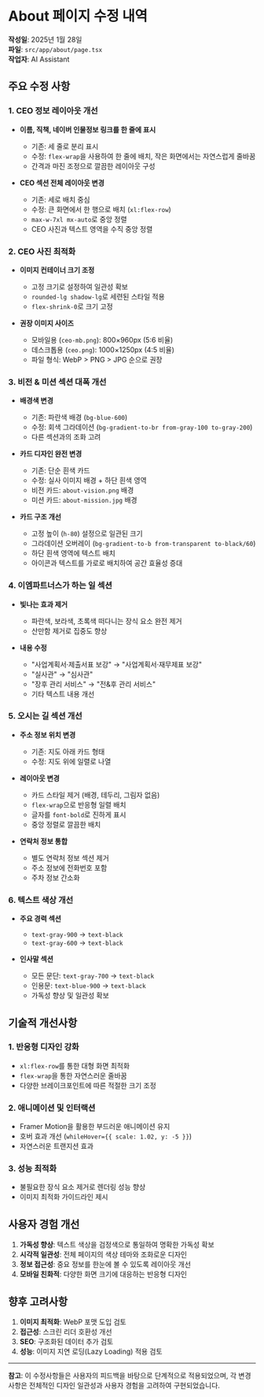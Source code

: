 # About 페이지 수정 내역

**작성일**: 2025년 1월 28일  
**파일**: `src/app/about/page.tsx`  
**작업자**: AI Assistant

## 주요 수정 사항

### 1. CEO 정보 레이아웃 개선
- **이름, 직책, 네이버 인물정보 링크를 한 줄에 표시**
  - 기존: 세 줄로 분리 표시
  - 수정: `flex-wrap`을 사용하여 한 줄에 배치, 작은 화면에서는 자연스럽게 줄바꿈
  - 간격과 마진 조정으로 깔끔한 레이아웃 구성

- **CEO 섹션 전체 레이아웃 변경**
  - 기존: 세로 배치 중심
  - 수정: 큰 화면에서 한 행으로 배치 (`xl:flex-row`)
  - `max-w-7xl mx-auto`로 중앙 정렬
  - CEO 사진과 텍스트 영역을 수직 중앙 정렬

### 2. CEO 사진 최적화
- **이미지 컨테이너 크기 조정**
  - 고정 크기로 설정하여 일관성 확보
  - `rounded-lg shadow-lg`로 세련된 스타일 적용
  - `flex-shrink-0`로 크기 고정

- **권장 이미지 사이즈**
  - 모바일용 (`ceo-mb.png`): 800×960px (5:6 비율)
  - 데스크톱용 (`ceo.png`): 1000×1250px (4:5 비율)
  - 파일 형식: WebP > PNG > JPG 순으로 권장

### 3. 비전 & 미션 섹션 대폭 개선
- **배경색 변경**
  - 기존: 파란색 배경 (`bg-blue-600`)
  - 수정: 회색 그라데이션 (`bg-gradient-to-br from-gray-100 to-gray-200`)
  - 다른 섹션과의 조화 고려

- **카드 디자인 완전 변경**
  - 기존: 단순 흰색 카드
  - 수정: 실사 이미지 배경 + 하단 흰색 영역
  - 비전 카드: `about-vision.png` 배경
  - 미션 카드: `about-mission.jpg` 배경

- **카드 구조 개선**
  - 고정 높이 (`h-80`) 설정으로 일관된 크기
  - 그라데이션 오버레이 (`bg-gradient-to-b from-transparent to-black/60`)
  - 하단 흰색 영역에 텍스트 배치
  - 아이콘과 텍스트를 가로로 배치하여 공간 효율성 증대

### 4. 이엠파트너스가 하는 일 섹션
- **빛나는 효과 제거**
  - 파란색, 보라색, 초록색 떠다니는 장식 요소 완전 제거
  - 산만함 제거로 집중도 향상

- **내용 수정**
  - "사업계획서·제출서표 보강" → "사업계획서·재무제표 보강"
  - "실사관" → "심사관"
  - "장후 관리 서비스" → "전&후 관리 서비스"
  - 기타 텍스트 내용 개선

### 5. 오시는 길 섹션 개선
- **주소 정보 위치 변경**
  - 기존: 지도 아래 카드 형태
  - 수정: 지도 위에 일렬로 나열

- **레이아웃 변경**
  - 카드 스타일 제거 (배경, 테두리, 그림자 없음)
  - `flex-wrap`으로 반응형 일렬 배치
  - 글자를 `font-bold`로 진하게 표시
  - 중앙 정렬로 깔끔한 배치

- **연락처 정보 통합**
  - 별도 연락처 정보 섹션 제거
  - 주소 정보에 전화번호 포함
  - 주차 정보 간소화

### 6. 텍스트 색상 개선
- **주요 경력 섹션**
  - `text-gray-900` → `text-black`
  - `text-gray-600` → `text-black`

- **인사말 섹션**
  - 모든 문단: `text-gray-700` → `text-black`
  - 인용문: `text-blue-900` → `text-black`
  - 가독성 향상 및 일관성 확보

## 기술적 개선사항

### 1. 반응형 디자인 강화
- `xl:flex-row`를 통한 대형 화면 최적화
- `flex-wrap`을 통한 자연스러운 줄바꿈
- 다양한 브레이크포인트에 따른 적절한 크기 조정

### 2. 애니메이션 및 인터랙션
- Framer Motion을 활용한 부드러운 애니메이션 유지
- 호버 효과 개선 (`whileHover={{ scale: 1.02, y: -5 }}`)
- 자연스러운 트랜지션 효과

### 3. 성능 최적화
- 불필요한 장식 요소 제거로 렌더링 성능 향상
- 이미지 최적화 가이드라인 제시

## 사용자 경험 개선

1. **가독성 향상**: 텍스트 색상을 검정색으로 통일하여 명확한 가독성 확보
2. **시각적 일관성**: 전체 페이지의 색상 테마와 조화로운 디자인
3. **정보 접근성**: 중요 정보를 한눈에 볼 수 있도록 레이아웃 개선
4. **모바일 친화적**: 다양한 화면 크기에 대응하는 반응형 디자인

## 향후 고려사항

1. **이미지 최적화**: WebP 포맷 도입 검토
2. **접근성**: 스크린 리더 호환성 개선
3. **SEO**: 구조화된 데이터 추가 검토
4. **성능**: 이미지 지연 로딩(Lazy Loading) 적용 검토

---

**참고**: 이 수정사항들은 사용자의 피드백을 바탕으로 단계적으로 적용되었으며, 각 변경사항은 전체적인 디자인 일관성과 사용자 경험을 고려하여 구현되었습니다. 